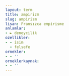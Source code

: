 ```yaml
---
layout: term
title: ampirizm
slug: ampirizm
lisan: Fransızca empirisme
anlamlar:
- ► deneycilik
ozellikler:
- - isim
  - felsefe
ornekler:
- - ''
orneklerkaynak:
- - ''
---
```

